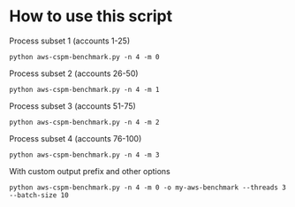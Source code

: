 # How to use this script

Process subset 1 (accounts 1-25)

    python aws-cspm-benchmark.py -n 4 -m 0

Process subset 2 (accounts 26-50)  

    python aws-cspm-benchmark.py -n 4 -m 1

Process subset 3 (accounts 51-75)

    python aws-cspm-benchmark.py -n 4 -m 2

Process subset 4 (accounts 76-100)

    python aws-cspm-benchmark.py -n 4 -m 3

With custom output prefix and other options

    python aws-cspm-benchmark.py -n 4 -m 0 -o my-aws-benchmark --threads 3 --batch-size 10

